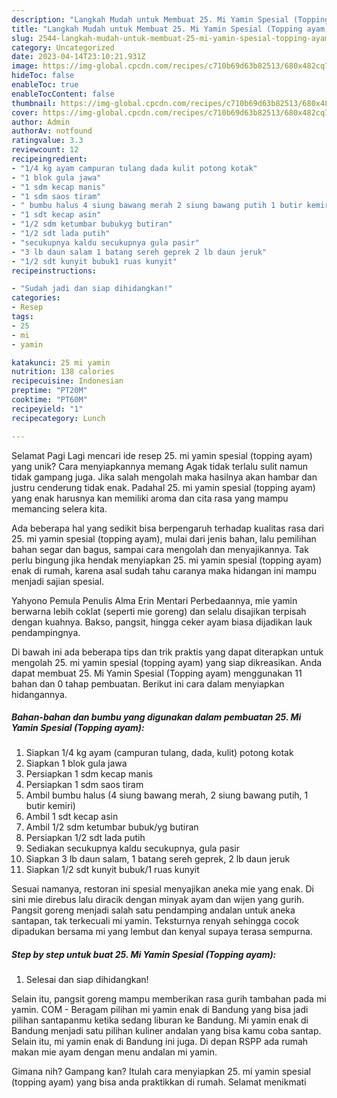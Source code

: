 ```yaml
---
description: "Langkah Mudah untuk Membuat 25. Mi Yamin Spesial (Topping ayam) yang Lezat, Lezat"
title: "Langkah Mudah untuk Membuat 25. Mi Yamin Spesial (Topping ayam) yang Lezat, Lezat"
slug: 2544-langkah-mudah-untuk-membuat-25-mi-yamin-spesial-topping-ayam-yang-lezat-lezat
category: Uncategorized
date: 2023-04-14T23:10:21.931Z
image: https://img-global.cpcdn.com/recipes/c710b69d63b82513/680x482cq70/25-mi-yamin-spesial-topping-ayam-foto-resep-utama.jpg
hideToc: false
enableToc: true
enableTocContent: false
thumbnail: https://img-global.cpcdn.com/recipes/c710b69d63b82513/680x482cq70/25-mi-yamin-spesial-topping-ayam-foto-resep-utama.jpg
cover: https://img-global.cpcdn.com/recipes/c710b69d63b82513/680x482cq70/25-mi-yamin-spesial-topping-ayam-foto-resep-utama.jpg
author: Admin
authorAv: notfound
ratingvalue: 3.3
reviewcount: 12
recipeingredient:
- "1/4 kg ayam campuran tulang dada kulit potong kotak"
- "1 blok gula jawa"
- "1 sdm kecap manis"
- "1 sdm saos tiram"
- " bumbu halus 4 siung bawang merah 2 siung bawang putih 1 butir kemiri"
- "1 sdt kecap asin"
- "1/2 sdm ketumbar bubukyg butiran"
- "1/2 sdt lada putih"
- "secukupnya kaldu secukupnya gula pasir"
- "3 lb daun salam 1 batang sereh geprek 2 lb daun jeruk"
- "1/2 sdt kunyit bubuk1 ruas kunyit"
recipeinstructions:

- "Sudah jadi dan siap dihidangkan!"
categories:
- Resep
tags:
- 25
- mi
- yamin

katakunci: 25 mi yamin 
nutrition: 138 calories
recipecuisine: Indonesian
preptime: "PT20M"
cooktime: "PT60M"
recipeyield: "1"
recipecategory: Lunch

---
```



Selamat Pagi Lagi mencari ide resep 25. mi yamin spesial (topping ayam) yang unik? Cara menyiapkannya memang Agak tidak terlalu sulit namun tidak gampang juga. Jika salah mengolah maka hasilnya akan hambar dan justru cenderung tidak enak. Padahal 25. mi yamin spesial (topping ayam) yang enak harusnya kan memiliki aroma dan cita rasa yang mampu memancing selera kita.


Ada beberapa hal yang sedikit bisa berpengaruh terhadap kualitas rasa dari 25. mi yamin spesial (topping ayam), mulai dari jenis bahan, lalu pemilihan bahan segar dan bagus, sampai cara mengolah dan menyajikannya. Tak perlu bingung jika hendak menyiapkan 25. mi yamin spesial (topping ayam) enak di rumah, karena asal sudah tahu caranya maka hidangan ini mampu menjadi sajian spesial.

Yahyono Pemula Penulis Alma Erin Mentari Perbedaannya, mie yamin berwarna lebih coklat (seperti mie goreng) dan selalu disajikan terpisah dengan kuahnya. Bakso, pangsit, hingga ceker ayam biasa dijadikan lauk pendampingnya.


Di bawah ini ada beberapa tips dan trik praktis yang dapat diterapkan untuk mengolah 25. mi yamin spesial (topping ayam) yang siap dikreasikan. Anda dapat membuat 25. Mi Yamin Spesial (Topping ayam) menggunakan 11 bahan dan 0 tahap pembuatan. Berikut ini cara dalam menyiapkan hidangannya.

<!--inarticleads1-->

##### Bahan-bahan dan bumbu yang digunakan dalam pembuatan 25. Mi Yamin Spesial (Topping ayam):

1. Siapkan 1/4 kg ayam (campuran tulang, dada, kulit) potong kotak
1. Siapkan 1 blok gula jawa
1. Persiapkan 1 sdm kecap manis
1. Persiapkan 1 sdm saos tiram
1. Ambil  bumbu halus (4 siung bawang merah, 2 siung bawang putih, 1 butir kemiri)
1. Ambil 1 sdt kecap asin
1. Ambil 1/2 sdm ketumbar bubuk/yg butiran
1. Persiapkan 1/2 sdt lada putih
1. Sediakan secukupnya kaldu secukupnya, gula pasir
1. Siapkan 3 lb daun salam, 1 batang sereh geprek, 2 lb daun jeruk
1. Siapkan 1/2 sdt kunyit bubuk/1 ruas kunyit


Sesuai namanya, restoran ini spesial menyajikan aneka mie yang enak. Di sini mie direbus lalu diracik dengan minyak ayam dan wijen yang gurih. Pangsit goreng menjadi salah satu pendamping andalan untuk aneka santapan, tak terkecuali mi yamin. Teksturnya renyah sehingga cocok dipadukan bersama mi yang lembut dan kenyal supaya terasa sempurna. 

<!--inarticleads2-->

##### Step by step untuk buat 25. Mi Yamin Spesial (Topping ayam):


1. Selesai dan siap dihidangkan!

Selain itu, pangsit goreng mampu memberikan rasa gurih tambahan pada mi yamin. COM - Beragam pilihan mi yamin enak di Bandung yang bisa jadi pilihan santapanmu ketika sedang liburan ke Bandung. Mi yamin enak di Bandung menjadi satu pilihan kuliner andalan yang bisa kamu coba santap. Selain itu, mi yamin enak di Bandung ini juga. Di depan RSPP ada rumah makan mie ayam dengan menu andalan mi yamin. 

Gimana nih? Gampang kan? Itulah cara menyiapkan 25. mi yamin spesial (topping ayam) yang bisa anda praktikkan di rumah. Selamat menikmati
